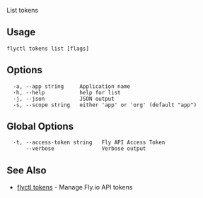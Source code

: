 List tokens

## Usage
~~~
flyctl tokens list [flags]
~~~

## Options

~~~
  -a, --app string     Application name
  -h, --help           help for list
  -j, --json           JSON output
  -s, --scope string   either 'app' or 'org' (default "app")
~~~

## Global Options

~~~
  -t, --access-token string   Fly API Access Token
      --verbose               Verbose output
~~~

## See Also

* [flyctl tokens](/docs/flyctl/tokens/)	 - Manage Fly.io API tokens

